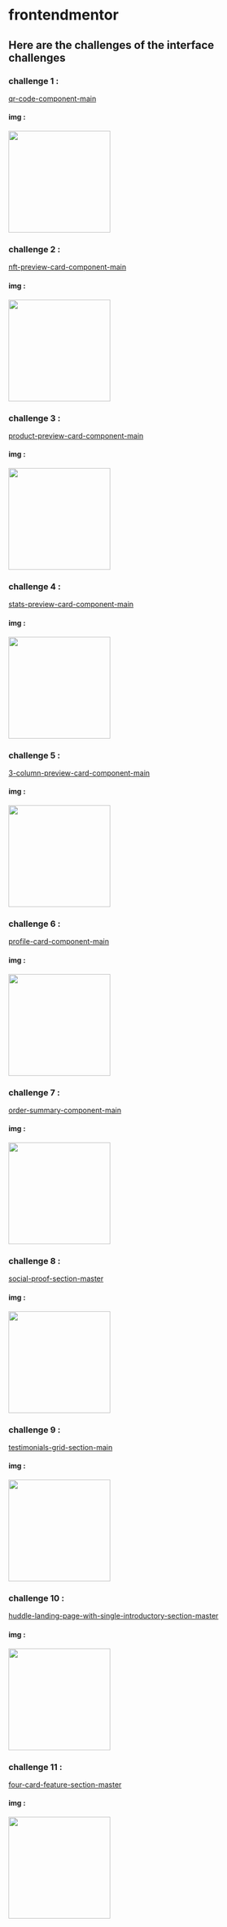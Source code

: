 
  # frontendmentor
## Here are the challenges of the interface challenges

### challenge 1 :
[qr-code-component-main](https://Moohamed-Ahmed.github.io/My-Projects/frontend-mentor/qr-code-component-main/)

#### img :
<div>
  <img src="https://Moohamed-Ahmed.github.io/My-Projects/frontend-mentor/qr-code-component-main/challenge-1.jpg" width="200px">
  </div>
  
### challenge 2 :
 [nft-preview-card-component-main](https://Moohamed-Ahmed.github.io/My-Projects/frontend-mentor/nft-preview-card-component-main/)

#### img :
<div>
  <img src="https://Moohamed-Ahmed.github.io/My-Projects/frontend-mentor/nft-preview-card-component-main/challenge-2.jpg" width="200px">
  </div>

### challenge 3 :
[product-preview-card-component-main](https://Moohamed-Ahmed.github.io/My-Projects/frontend-mentor/product-preview-card-component-main/)

#### img :
<div>
  <img src="https://moohamed-ahmed.github.io/My-Projects/frontend-mentor/product-preview-card-component-main/images/product-preview-card-component-main.jpeg" width="200px">
  </div>
  
### challenge 4 :
 [stats-preview-card-component-main](https://Moohamed-Ahmed.github.io/My-Projects/frontend-mentor/stats-preview-card-component-main/)

#### img :
<div>
  <img src="https://Moohamed-Ahmed.github.io/My-Projects/frontend-mentor/stats-preview-card-component-main/images/stats-preview-card-component-main.jpeg" width="200px">
  </div>
  
### challenge 5 :
  
 [3-column-preview-card-component-main](https://Moohamed-Ahmed.github.io/My-Projects/frontend-mentor/3-column-preview-card-component-main/)

#### img :
<div>
  <img src="https://Moohamed-Ahmed.github.io/My-Projects/frontend-mentor/3-column-preview-card-component-main/design/3-column.jpg" width="200px">
  
  ### challenge 6 :
  
 [profile-card-component-main](https://Moohamed-Ahmed.github.io/My-Projects/frontend-mentor/profile-card-component-main/)

#### img :
<div>
  <img src="https://Moohamed-Ahmed.github.io/My-Projects/frontend-mentor/profile-card-component-main/images/profile-card-component-main.jpeg" width="200px">
  
   
  ### challenge 7 :
  
 [order-summary-component-main](https://Moohamed-Ahmed.github.io/My-Projects/frontend-mentor/order-summary-component-main/)

#### img :
<div>
  <img src="https://Moohamed-Ahmed.github.io/My-Projects/frontend-mentor/order-summary-component-main/images/order-summary-component-main.jpeg" width="200px">
   
  ### challenge 8 :
  
 [social-proof-section-master](https://Moohamed-Ahmed.github.io/My-Projects/frontend-mentor/social-proof-section-master/)

#### img :
<div>
  <img src="https://Moohamed-Ahmed.github.io/My-Projects/frontend-mentor/social-proof-section-master/images/social-proof-section-master.jpg" width="200px">
   
  ### challenge 9 :
  
 [testimonials-grid-section-main](https://Moohamed-Ahmed.github.io/My-Projects/frontend-mentor/testimonials-grid-section-main/)

#### img :
<div>
  <img src="https://Moohamed-Ahmed.github.io/My-Projects/frontend-mentor/testimonials-grid-section-main/images/testimonials-grid-section-main.jpeg" width="200px">
  
### challenge 10 :
  
 [huddle-landing-page-with-single-introductory-section-master](https://Moohamed-Ahmed.github.io/My-Projects/frontend-mentor/huddle-landing-page-with-single-introductory-section-master/)

#### img :
<div>
  <img src="https://Moohamed-Ahmed.github.io/My-Projects/frontend-mentor/huddle-landing-page-with-single-introductory-section-master/images/huddle-landing-page.jpg" width="200px">  
  
### challenge 11 :
  
  [four-card-feature-section-master](https://Moohamed-Ahmed.github.io/My-Projects/frontend-mentor/four-card-feature-section-master/)

#### img :
<div>
  <img src="https://Moohamed-Ahmed.github.io/My-Projects/frontend-mentor/four-card-feature-section-master/images/four-card-feature-section-master.jpg" width="200px">

